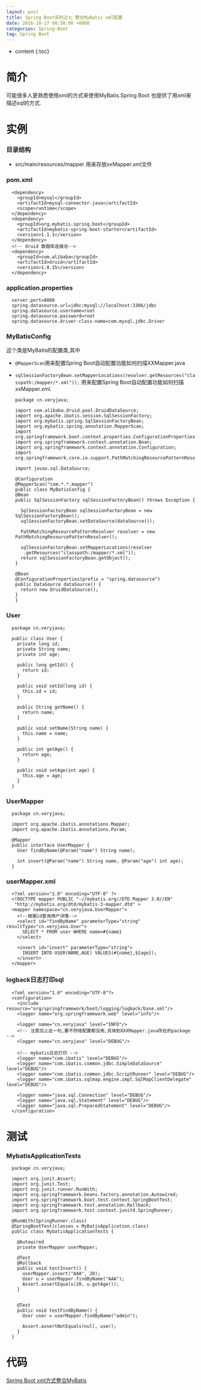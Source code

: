 ```yaml
---
layout: post
title: Spring Boot系列之七 整合MyBatis xml配置
date: 2016-10-17 08:58:00 +0800
categories: Spring-Boot
tag: Spring Boot
---
```


* content
{:toc}

简介
===

可能很多人更熟悉使用xml的方式来使用MyBatis.Spring Boot 也提供了用xml来描述sql的方式.

实例
===

### 目录结构

* src/main/resources/mapper 用来存放xxMapper.xml文件

### pom.xml

      <dependency>
        <groupId>mysql</groupId>
        <artifactId>mysql-connector-java</artifactId>
        <scope>runtime</scope>
      </dependency>
      <dependency>
        <groupId>org.mybatis.spring.boot</groupId>
        <artifactId>mybatis-spring-boot-starter</artifactId>
        <version>1.1.1</version>
      </dependency>
      <!-- druid 数据库连接池-->
      <dependency>
        <groupId>com.alibaba</groupId>
        <artifactId>druid</artifactId>
        <version>1.0.15</version>
      </dependency>

### application.properties

      server.port=8080
      spring.datasource.url=jdbc:mysql://localhost:3306/jdbc
      spring.datasource.username=root
      spring.datasource.password=root
      spring.datasource.driver-class-name=com.mysql.jdbc.Driver

### MyBatisConfig

  这个类是MyBatis的配置类,其中

* `@MapperScan`用来配置Spring Boot自动配置功能如何扫描XXMapper.java
* `sqlSessionFactoryBean.setMapperLocations(resolver.getResources("classpath:/mapper/*.xml"));` 用来配置Spring Boot自动配置功能如何扫描xxMapper.xml.

      package cn.veryjava;

      import com.alibaba.druid.pool.DruidDataSource;
      import org.apache.ibatis.session.SqlSessionFactory;
      import org.mybatis.spring.SqlSessionFactoryBean;
      import org.mybatis.spring.annotation.MapperScan;
      import org.springframework.boot.context.properties.ConfigurationProperties;
      import org.springframework.context.annotation.Bean;
      import org.springframework.context.annotation.Configuration;
      import org.springframework.core.io.support.PathMatchingResourcePatternResolver;

      import javax.sql.DataSource;

      @Configuration
      @MapperScan("com.*.*.mapper")
      public class MyBatisConfig {
      @Bean
      public SqlSessionFactory sqlSessionFactoryBean() throws Exception {

        SqlSessionFactoryBean sqlSessionFactoryBean = new SqlSessionFactoryBean();
        sqlSessionFactoryBean.setDataSource(dataSource());

        PathMatchingResourcePatternResolver resolver = new PathMatchingResourcePatternResolver();

        sqlSessionFactoryBean.setMapperLocations(resolver
         .getResources("classpath:/mapper/*.xml"));
        return sqlSessionFactoryBean.getObject();
      }

      @Bean
      @ConfigurationProperties(prefix = "spring.datasource")
      public DataSource dataSource() {
        return new DruidDataSource();
      }
      }

### User
      package cn.veryjava;

      public class User {
        private long id;
        private String name;
        private int age;

        public long getId() {
          return id;
        }

        public void setId(long id) {
          this.id = id;
        }

        public String getName() {
          return name;
        }

        public void setName(String name) {
          this.name = name;
        }

        public int getAge() {
          return age;
        }

        public void setAge(int age) {
          this.age = age;
        }
      }

### UserMapper

      package cn.veryjava;

      import org.apache.ibatis.annotations.Mapper;
      import org.apache.ibatis.annotations.Param;

      @Mapper
      public interface UserMapper {
        User findByName(@Param("name") String name);

        int insert(@Param("name") String name, @Param("age") int age);
      }

### userMapper.xml

      <?xml version="1.0" encoding="UTF-8" ?>
      <!DOCTYPE mapper PUBLIC "-//mybatis.org//DTD Mapper 3.0//EN"
       "http://mybatis.org/dtd/mybatis-3-mapper.dtd" >
      <mapper namespace="cn.veryjava.UserMapper">
        <!--根据id查询用户详情-->
        <select id="findByName" parameterType="string" resultType="cn.veryjava.User">
          SELECT * FROM user WHERE name=#{name}
        </select>

        <insert id="insert" parameterType="string">
          INSERT INTO USER(NAME,AGE) VALUES(#{name},${age});
        </insert>
      </mapper>

### logback日志打印sql

      <?xml version="1.0" encoding="UTF-8"?>
      <configuration>
        <include resource="org/springframework/boot/logging/logback/base.xml"/>
        <logger name="org.springframework.web" level="info"/>

        <logger name="cn.veryjava" level="INFO"/>
        <!-- 注意加上这一句,要不然啥配置都没用,具体到XXXMapper.java所在的package -->
        <logger name="cn.veryjava" level="DEBUG"/>

        <!-- mybatis日志打印 -->
        <logger name="com.ibatis" level="DEBUG"/>
        <logger name="com.ibatis.common.jdbc.SimpleDataSource" level="DEBUG"/>
        <logger name="com.ibatis.common.jdbc.ScriptRunner" level="DEBUG"/>
        <logger name="com.ibatis.sqlmap.engine.impl.SqlMapClientDelegate" level="DEBUG"/>

        <logger name="java.sql.Connection" level="DEBUG"/>
        <logger name="java.sql.Statement" level="DEBUG"/>
        <logger name="java.sql.PreparedStatement" level="DEBUG"/>
      </configuration>

测试
===

### MybatisApplicationTests

      package cn.veryjava;

      import org.junit.Assert;
      import org.junit.Test;
      import org.junit.runner.RunWith;
      import org.springframework.beans.factory.annotation.Autowired;
      import org.springframework.boot.test.context.SpringBootTest;
      import org.springframework.test.annotation.Rollback;
      import org.springframework.test.context.junit4.SpringRunner;

      @RunWith(SpringRunner.class)
      @SpringBootTest(classes = MyBatisApplication.class)
      public class MybatisApplicationTests {

        @Autowired
        private UserMapper userMapper;

        @Test
        @Rollback
        public void testInsert() {
          userMapper.insert("AAA", 20);
          User u = userMapper.findByName("AAA");
          Assert.assertEquals(20, u.getAge());
        }


        @Test
        public void testFindByName() {
          User user = userMapper.findByName("admin");

          Assert.assertNotEquals(null, user);
        }
      }

代码
===

[Spring Boot xml方式整合MyBatis](https://github.com/sunshineasbefore/veryjava.spring.boot/tree/master/mybatis-xml)
